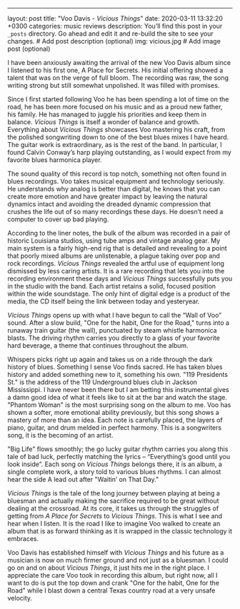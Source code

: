 ---
layout: post
title:  "Voo Davis - *Vicious Things*"
date: 2020-03-11 13:32:20 +0300
categories: music reviews
description: You’ll find this post in your `_posts` directory. Go ahead and edit it and re-build the site to see your changes. # Add post description (optional)
img: vicious.jpg # Add image post (optional)


I have been anxiously awaiting the arrival of the new Voo Davis album since I listened to his first one, A Place for Secrets. His initial offering showed a talent that was on the verge of full bloom. The recording was raw, the song writing strong but still somewhat unpolished. It was filled with promises.

Since I first started following Voo he has been spending a lot of time on the road, he has been more focused on his music and as a proud new father, his family. He has managed to juggle his priorities and keep them in balance. *Vicious Things* is itself a wonder of balance and growth. Everything about *Vicious Things* showcases Voo mastering his craft, from the polished songwriting down to one of the best blues mixes I have heard. The guitar work is extraordinary, as is the rest of the band. In particular, I found Calvin Conway’s harp playing outstanding, as I would expect from my favorite blues harmonica player.

The sound quality of this record is top notch, something not often found in blues recordings. Voo takes musical equipment and technology seriously. He understands why analog is better than digital, he knows that you can create more emotion and have greater impact by leaving the natural dynamics intact and avoiding the dreaded dynamic compression that crushes the life out of so many recordings these days. He doesn’t need a computer to cover up bad playing.

According to the liner notes, the bulk of the album was recorded in a pair of historic Louisiana studios, using tube amps and vintage analog gear. My main system is a fairly high-end rig that is detailed and revealing to a point that poorly mixed albums are unlistenable, a plague taking over pop and rock recordings. *Vicious Things* revealed the artful use of equipment long dismissed by less caring artists. It is a rare recording that lets you into the recording environment these days and *Vicious Things* successfully puts you in the studio with the band. Each artist retains a solid, focused position within the wide soundstage. The only hint of digital edge is a product of the media, the CD itself being the link between today and yesteryear.

*Vicious Things* opens up with what I have begun to call the “Wall of Voo” sound. After a slow build, "One for the habit, One for the Road," turns into a runaway train guitar (the wall), punctuated by steam whistle harmonica blasts. The driving rhythm carries you directly to a glass of your favorite hard beverage, a theme that continues throughout the album.

Whispers picks right up again and takes us on a ride through the dark history of blues. Something I sense Voo finds sacred. He has taken blues history and added something new to it, something his own. "119 Presidents St." is the address of the 119 Underground blues club in Jackson Mississippi. I have never been there but I am betting this instrumental gives a damn good idea of what it feels like to sit at the bar and watch the stage.
"Phantom Woman" is the most surprising song on the album to me. Voo has shown a softer, more emotional ability previously, but this song shows a mastery of more than an idea. Each note is carefully placed, the layers of piano, guitar, and drum melded in perfect harmony. This is a songwriters song, it is the becoming of an artist.

"Big Life" flows smoothly; the go lucky guitar rhythm carries you along this tale of bad luck, perfectly matching the lyrics – “Everything’s good until you look inside”. Each song on *Vicious Things* belongs there, it is an album, a single complete work, a story told to various blues rhythms. I can almost hear the side A lead out after "Waitin’ on That Day." 

*Vicious Things* is the tale of the long journey between playing at being a bluesman and actually making the sacrifice required to be great without dealing at the crossroad. At its core, it takes us through the struggles of getting from *A Place for Secrets* to *Vicious Things*. This is what I see and hear when I listen. It is the road I like to imagine Voo walked to create an album that is as forward thinking as it is wrapped in the classic technology it embraces.

Voo Davis has established himself with *Vicious Things* and his future as a musician is now on much firmer ground and not just as a bluesman. I could go on and on about *Vicious Things*, it just hits me in the right place. I appreciate the care Voo took in recording this album, but right now, all I want to do is put the top down and crank "One for the habit, One for the Road" while I blast down a central Texas country road at a very unsafe velocity. 
